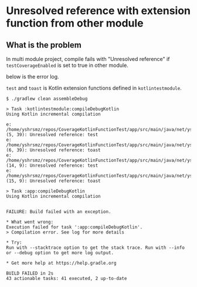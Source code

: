 Unresolved reference with extension function from other module
===


## What is the problem

In multi module project, compile fails with "Unresolved reference" if `testCoverageEnabled` is set to true in other module.

below is the error log.

`test` and `toast` is Kotlin extension functions defined in `kotlintestmodule`.

```
$ ./gradlew clean assembleDebug

> Task :kotlintestmodule:compileDebugKotlin
Using Kotlin incremental compilation

e: /home/yshrsmz/repos/CoverageKotlinFunctionTest/app/src/main/java/net/yslibrary/coveragekotlinfunctiontest/MainActivity.kt: (5, 39): Unresolved reference: test
e: /home/yshrsmz/repos/CoverageKotlinFunctionTest/app/src/main/java/net/yslibrary/coveragekotlinfunctiontest/MainActivity.kt: (6, 39): Unresolved reference: toast
e: /home/yshrsmz/repos/CoverageKotlinFunctionTest/app/src/main/java/net/yslibrary/coveragekotlinfunctiontest/MainActivity.kt: (14, 9): Unresolved reference: test
e: /home/yshrsmz/repos/CoverageKotlinFunctionTest/app/src/main/java/net/yslibrary/coveragekotlinfunctiontest/MainActivity.kt: (15, 9): Unresolved reference: toast

> Task :app:compileDebugKotlin
Using Kotlin incremental compilation


FAILURE: Build failed with an exception.

* What went wrong:
Execution failed for task ':app:compileDebugKotlin'.
> Compilation error. See log for more details

* Try:
Run with --stacktrace option to get the stack trace. Run with --info or --debug option to get more log output.

* Get more help at https://help.gradle.org

BUILD FAILED in 2s
43 actionable tasks: 41 executed, 2 up-to-date
```

